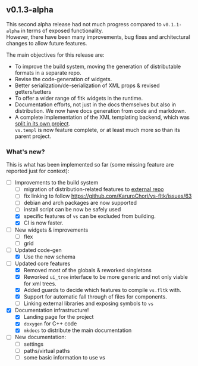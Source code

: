 ## v0.1.3-alpha

This second alpha release had not much progress compared to `v0.1.1-alpha` in terms of exposed functionality.  
However, there have been many improvements, bug fixes and architectural changes to allow future features.

The main objectives for this release are:

- To improve the build system, moving the generation of distributable formats in a separate repo.
- Revise the code-generation of widgets.
- Better serialization/de-serialization of XML props & revised getters/setters
- To offer a wider range of fltk widgets in the runtime.
- Documentation efforts, not just in the docs themselves but also in distribution. We now have docs generation from code and markdown.
- A complete implementation of the XML templating backend, which was [split in its own project](https://github.com/lazy-eggplant/vs.templ).  
  `vs.templ` is now feature complete, or at least much more so than its parent project.

### What's new?

This is what has been implemented so far (some missing feature are reported just for context):

- [ ] Improvements to the build system
  - [ ] migration of distribution-related features to [external repo]()
  - [ ] fix linking to follow https://github.com/KaruroChori/vs-fltk/issues/63
  - [ ] debian and arch packages are now supported
  - [ ] install script can be now be safely used
  - [x] specific features of `vs` can be excluded from building.
  - [x] CI is now faster.
- [ ] New widgets & improvements
  - [ ] flex
  - [ ] grid
- [ ] Updated code-gen
  - [x] Use the new schema
- [ ] Updated core features
  - [x] Removed most of the globals & reworked singletons
  - [x] Reworked `ui_tree` interface to be more generic and not only viable for xml trees.
  - [x] Added guards to decide which features to compile `vs.fltk` with.
  - [x] Support for automatic fall through of files for components.
  - [ ] Linking external libraries and exposing symbols to `vs`
- [x] Documentation infrastructure!
  - [x] Landing page for the project
  - [x] `doxygen` for C++ code
  - [x] `mkdocs` to distribute the main documentation
- [ ] New documentation:
  - [ ] settings
  - [ ] paths/virtual paths
  - [ ] some basic information to use vs
